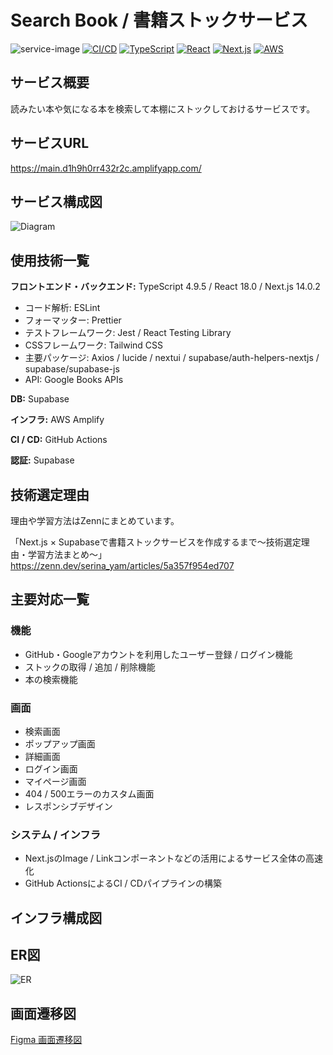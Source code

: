<!-- This is a [Next.js](https://nextjs.org/) project bootstrapped with [`create-next-app`](https://github.com/vercel/next.js/tree/canary/packages/create-next-app). -->

# Search Book / 書籍ストックサービス

![service-image](https://github.com/serina-yam/search-book-nextjs/assets/64587946/87c7d0c7-71ae-43ab-99eb-800ab335c941)
[![CI/CD](https://github.com/serina-yam/search-book-nextjs/actions/workflows/build-and-test-on-push.yml/badge.svg?branch=main)](https://github.com/serina-yam/search-book-nextjs/actions/workflows/build-and-test-on-push.yml)
[![TypeScript](https://img.shields.io/badge/TypeScript-v4.9.5-007ACC?logo=TypeScript&logoColor=007ACC)](https://www.typescriptlang.org/docs/handbook/release-notes/typescript-4-9.html)
[![React](https://img.shields.io/badge/React-v18.0-61DAFB?logo=React&logoColor=61DAFB)](https://react.dev/blog/2022/03/29/react-v18#whats-new-in-react-18)
[![Next.js](https://img.shields.io/badge/Next.js-v14.0.2-000000?logo=Next.js&logoColor=000000)](https://nextjs.org/blog/next-14)
[![AWS](https://img.shields.io/badge/Amazon%20AWS-gray?logo=Amazon-AWS&logoColor=FFFFFF)](https://aws.amazon.com)

## サービス概要

読みたい本や気になる本を検索して本棚にストックしておけるサービスです。

## サービスURL

https://main.d1h9h0rr432r2c.amplifyapp.com/

## サービス構成図
![Diagram](https://github.com/serina-yam/search-book-nextjs/assets/64587946/d9faaa06-564d-4248-8091-05d52f0c8363)

## 使用技術一覧

**フロントエンド・バックエンド:** TypeScript 4.9.5 / React 18.0 / Next.js 14.0.2

- コード解析: ESLint
- フォーマッター: Prettier
- テストフレームワーク: Jest / React Testing Library
- CSSフレームワーク: Tailwind CSS
- 主要パッケージ: Axios / lucide / nextui / supabase/auth-helpers-nextjs / supabase/supabase-js
- API: Google Books APIs

**DB:** Supabase

**インフラ:** AWS Amplify

**CI / CD:** GitHub Actions

**認証:** Supabase

## 技術選定理由

理由や学習方法はZennにまとめています。

「Next.js × Supabaseで書籍ストックサービスを作成するまで〜技術選定理由・学習方法まとめ〜」
https://zenn.dev/serina_yam/articles/5a357f954ed707



## 主要対応一覧

### 機能

- GitHub・Googleアカウントを利用したユーザー登録 / ログイン機能
- ストックの取得 / 追加 / 削除機能
- 本の検索機能

### 画面

- 検索画面
- ポップアップ画面
- 詳細画面
- ログイン画面
- マイページ画面
- 404 / 500エラーのカスタム画面
- レスポンシブデザイン

### システム / インフラ

- Next.jsのImage / Linkコンポーネントなどの活用によるサービス全体の高速化
- GitHub ActionsによるCI / CDパイプラインの構築

## インフラ構成図

## ER図

![ER](https://github.com/serina-yam/search-book-nextjs/assets/64587946/8a571025-d31c-4d6d-807a-f101b887f1b0)

## 画面遷移図

[Figma 画面遷移図](https://www.figma.com/file/TgaTiiwpM5eXJYn1lMzXv8/%E5%9B%B3%E6%9B%B8%E9%A4%A8%E6%9C%AC%E6%A4%9C%E7%B4%A2%E3%82%B5%E3%82%A4%E3%83%88?type=design&node-id=37%3A186&mode=design&t=vQTx6gS1RFQaDDOB-1)
